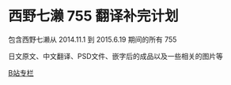 # 西野七濑 755 翻译补完计划

包含西野七濑从 2014.11.1 到 2015.6.19 期间的所有 755

日文原文、中文翻译、PSD文件、嵌字后的成品以及一些相关的图片等

[B站专栏](https://space.bilibili.com/1942986/article)
